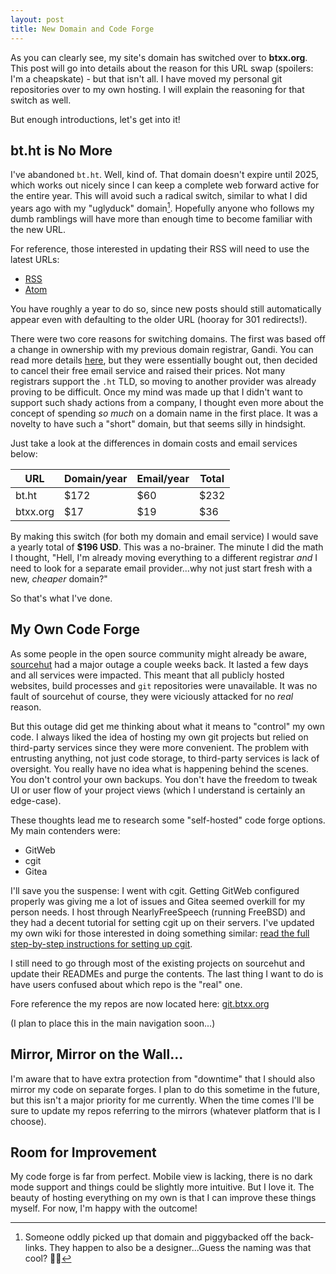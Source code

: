 ```yaml
---
layout: post
title: New Domain and Code Forge
---
```


As you can clearly see, my site's domain has switched over to **btxx.org**. This post will go into details about the reason for this URL swap (spoilers: I'm a cheapskate) - but that isn't all. I have moved my personal git repositories over to my own hosting. I will explain the reasoning for that switch as well.

But enough introductions, let's get into it!

## bt.ht is No More

I've abandoned `bt.ht`. Well, kind of. That domain doesn't expire until 2025, which works out nicely since I can keep a complete web forward active for the entire year. This will avoid such a radical switch, similar to what I did years ago with my "uglyduck" domain[^1]. Hopefully anyone who follows my dumb ramblings will have more than enough time to become familiar with the new URL.

For reference, those interested in updating their RSS will need to use the latest URLs: 

- [RSS](https://btxx.org/index.rss)
- [Atom](https://btxx.org/index.atom)

You have roughly a year to do so, since new posts should still automatically appear even with defaulting to the older URL (hooray for 301 redirects!).

There were two core reasons for switching domains. The first was based off a change in ownership with my previous domain registrar, Gandi. You can read more details [here](https://news.ycombinator.com/item?id=35080777), but they were essentially bought out, then decided to cancel their free email service and raised their prices. Not many registrars support the `.ht` TLD, so moving to another provider was already proving to be difficult. Once my mind was made up that I didn't want to support such shady actions from a company, I thought even more about the concept of spending *so much* on a domain name in the first place. It was a novelty to have such a "short" domain, but that seems silly in hindsight.

Just take a look at the differences in domain costs and email services below:

|URL|Domain/year|Email/year|Total|
|---|-----------|----------|-----|
|bt.ht|$172|$60|$232|
|btxx.org|$17|$19|$36|

By making this switch (for both my domain and email service) I would save a yearly total of **$196 USD**. This was a no-brainer. The minute I did the math I thought, "Hell, I'm already moving everything to a different registrar *and* I need to look for a separate email provider...why not just start fresh with a new, *cheaper* domain?"

So that's what I've done.

## My Own Code Forge

As some people in the open source community might already be aware, [sourcehut](https://sourcehut.org) had a major outage a couple weeks back. It lasted a few days and all services were impacted. This meant that all publicly hosted websites, build processes and `git` repositories were unavailable. It was no fault of sourcehut of course, they were viciously attacked for no *real* reason. 

But this outage did get me thinking about what it means to "control" my own code. I always liked the idea of hosting my own git projects but relied on third-party services since they were more convenient. The problem with entrusting anything, not just code storage, to third-party services is lack of oversight. You really have no idea what is happening behind the scenes. You don't control your own backups. You don't have the freedom to tweak UI or user flow of your project views (which I understand is certainly an edge-case).

These thoughts lead me to research some "self-hosted" code forge options. My main contenders were:

- GitWeb
- cgit
- Gitea

I'll save you the suspense: I went with cgit. Getting GitWeb configured properly was giving me a lot of issues and Gitea seemed overkill for my person needs. I host through NearlyFreeSpeech (running FreeBSD) and they had a decent tutorial for setting cgit up on their servers. I've updated my own wiki for those interested in doing something similar: [read the full step-by-step instructions for setting up cgit](/wiki/cgit).

I still need to go through most of the existing projects on sourcehut and update their READMEs and purge the contents. The last thing I want to do is have users confused about which repo is the "real" one.

Fore reference the my repos are now located here: [git.btxx.org](https://git.btxx.org)

(I plan to place this in the main navigation soon...)

## Mirror, Mirror on the Wall...

I'm aware that to have extra protection from "downtime" that I should also mirror my code on separate forges. I plan to do this sometime in the future, but this isn't a major priority for me currently. When the time comes I'll be sure to update my repos referring to the mirrors (whatever platform that is I choose).

## Room for Improvement

My code forge is far from perfect. Mobile view is lacking, there is no dark mode support and things could be slightly more intuitive. But I love it. The beauty of hosting everything on my own is that I can improve these things myself. For now, I'm happy with the outcome!


[^1]: Someone oddly picked up that domain and piggybacked off the back-links. They happen to also be a designer...Guess the naming was that cool? 🤷‍♂️
